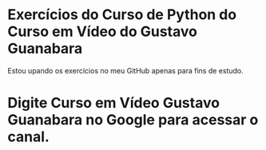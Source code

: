 # Exercícios do Curso de Python do Curso em Vídeo do Gustavo Guanabara
 Estou upando os exercícios no meu GitHub apenas para fins de estudo.   
# Digite Curso em Vídeo Gustavo Guanabara no Google para acessar o canal.
